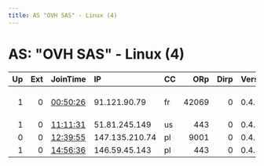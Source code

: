 ```yaml
---
title: AS "OVH SAS" - Linux (4)
---
```


# AS: "OVH SAS" - Linux (4)

|   Up |   Ext | JoinTime                                                                                              | IP             | CC   |   ORp |   Dirp | Version   | Contact                     | Nickname            |   eFamMembers |
|-----:|------:|:------------------------------------------------------------------------------------------------------|:---------------|:-----|------:|-------:|:----------|:----------------------------|:--------------------|--------------:|
|    1 |     0 | [00:50:26](https://nusenu.github.io/OrNetStats/w/relay/6B7C69ED684C0F336A636068BFB080D5D788A8BC.html) | 91.121.90.79   | fr   | 42069 |      0 | 0.4.6.10  | Connor &lt;connorw600 at pm | connorw600          |             1 |
|    1 |     0 | [11:11:31](https://nusenu.github.io/OrNetStats/w/relay/D5EC818A79B271DAE45D7D75810CFA51DE4908F0.html) | 51.81.245.149  | us   |   443 |      0 | 0.4.6.10  | None                        | strait              |             1 |
|    0 |     0 | [12:39:55](https://nusenu.github.io/OrNetStats/w/relay/D5E3A7B9FEABD08719AE29D1F04ACE49187371B3.html) | 147.135.210.74 | pl   |  9001 |      0 | 0.4.2.7   | None                        | wawevy              |             1 |
|    1 |     0 | [14:56:36](https://nusenu.github.io/OrNetStats/w/relay/F2569A1139AAB227BB6E8313A2712387F5E6CD2B.html) | 146.59.45.143  | pl   |   443 |      0 | 0.4.6.10  | None                        | staysafeandgoodluck |             1 |
